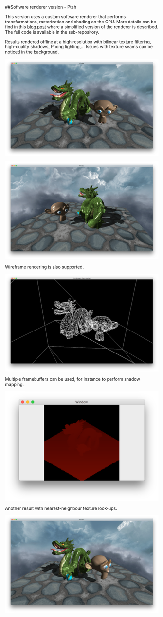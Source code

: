##Software renderer version - Ptah

This version uses a custom software renderer that performs transformations, rasterization and shading on the CPU. More details can be find in this [blog post](http://blog.simonrodriguez.fr/articles/18-02-2017_writing_a_small_software_renderer.html) where a simplified version of the renderer is described. The full code is available in the sub-repository.

Results rendered offline at a high resolution with bilinear texture filtering, high-quality shadows, Phong lighting,... Issues with texture seams can be noticed in the background.

![](images/ptah1.png)

![](images/ptah2.png)

Wireframe rendering is also supported.

![](images/ptah3.png)

Multiple framebuffers can be used, for instance to perform shadow mapping.

![](images/ptah4.png)

Another result with nearest-neighbour texture look-ups.

![](images/ptah5.png)


